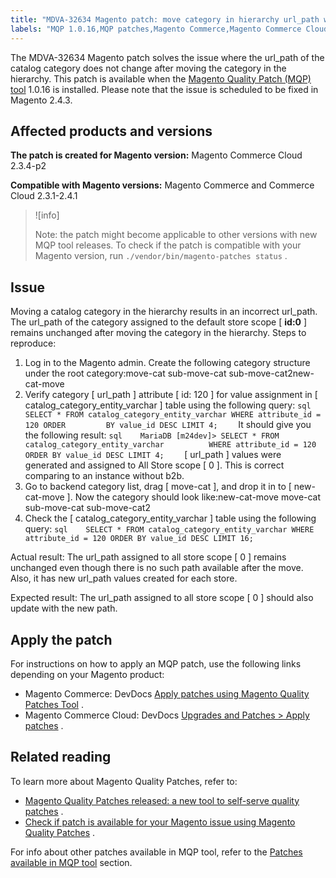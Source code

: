 ```yaml
---
title: "MDVA-32634 Magento patch: move category in hierarchy url_path wrong"
labels: "MQP 1.0.16,MQP patches,Magento Commerce,Magento Commerce Cloud,URL,catalog,category,data discrepancies,support tools"
---
```


The MDVA-32634 Magento patch solves the issue where the url\_path of the catalog category does not change after moving the category in the hierarchy. This patch is available when the [Magento Quality Patch (MQP) tool](https://support.magento.com/hc/en-us/articles/360047139492) 1.0.16 is installed. Please note that the issue is scheduled to be fixed in Magento 2.4.3.

## Affected products and versions

 **The patch is created for Magento version:** Magento Commerce Cloud 2.3.4-p2

 **Compatible with Magento versions:** Magento Commerce and Commerce Cloud 2.3.1-2.4.1

>![info]
>
>Note: the patch might become applicable to other versions with new MQP tool releases. To check if the patch is compatible with your Magento version, run `./vendor/bin/magento-patches status` .

## Issue

Moving a catalog category in the hierarchy results in an incorrect url\_path. The url\_path of the category assigned to the default store scope \[ **id:0** \] remains unchanged after moving the category in the hierarchy. <span class="wysiwyg-underline">Steps to reproduce:</span> 

1. Log in to the Magento admin. Create the following category structure under the root category:move-cat                sub-move-cat                sub-move-cat2new-cat-move
1. Verify category \[ url\_path \] attribute \[ id: 120 \] for value assignment in \[ catalog\_category\_entity\_varchar \] table using the following query:    ```sql    SELECT * FROM catalog_category_entity_varchar WHERE attribute_id = 120 ORDER         BY value_id DESC LIMIT 4;    ```    It should give you the following result:    ```sql    MariaDB [m24dev]> SELECT * FROM catalog_category_entity_varchar          WHERE attribute_id = 120 ORDER BY value_id DESC LIMIT 4;    ```    \[ url\_path \] values were generated and assigned to All Store scope \[ 0 \]. This is correct comparing to an instance without b2b.
1. Go to backend category list, drag \[ move-cat \], and drop it in to \[ new-cat-move \]. Now the category should look like:new-cat-move         move-cat                sub-move-cat                sub-move-cat2
1. Check the \[ catalog\_category\_entity\_varchar \] table using the following query:    ```sql    SELECT * FROM catalog_category_entity_varchar WHERE attribute_id = 120 ORDER BY value_id DESC LIMIT 16;    ```    

 <span class="wysiwyg-underline">Actual result:</span> The url\_path assigned to all store scope \[ 0 \] remains unchanged even though there is no such path available after the move. Also, it has new url\_path values created for each store.

 <span class="wysiwyg-underline">Expected result:</span> The url\_path assigned to all store scope \[ 0 \] should also update with the new path.

## Apply the patch

For instructions on how to apply an MQP patch, use the following links depending on your Magento product:

* Magento Commerce: DevDocs [Apply patches using Magento Quality Patches Tool](https://devdocs.magento.com/guides/v2.4/comp-mgr/patching/mqp.html) .
* Magento Commerce Cloud: DevDocs [Upgrades and Patches > Apply patches](https://devdocs.magento.com/cloud/project/project-patch.html) .

## Related reading

To learn more about Magento Quality Patches, refer to:

* [Magento Quality Patches released: a new tool to self-serve quality patches](https://support.magento.com/hc/en-us/articles/360047139492) .
* [Check if patch is available for your Magento issue using Magento Quality Patches](https://support.magento.com/hc/en-us/articles/360047125252) .

For info about other patches available in MQP tool, refer to the [Patches available in MQP tool](https://support.magento.com/hc/en-us/sections/360010506631-Patches-available-in-MQP-tool-) section.